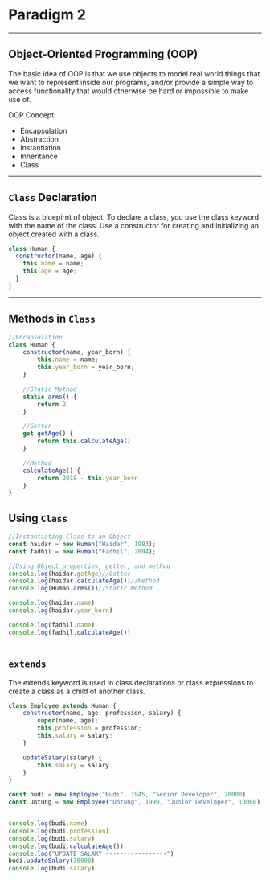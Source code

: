 # Paradigm 2

---

## Object-Oriented Programming (OOP)

 The basic idea of OOP is that we use objects to model real world things that we want to represent inside our programs, and/or provide a simple way to access functionality that would otherwise be hard or impossible to make use of.

 OOP Concept:

 * Encapsulation
 * Abstraction
 * Instantiation
 * Inheritance
 * Class

---
## `Class` Declaration 

Class is a bluepirnt of object. To declare a class, you use the class keyword with the name of the class. Use a constructor for creating and initializing an object created with a class.

```js
class Human {
  constructor(name, age) {
    this.name = name;
    this.age = age;
  }
}
```

---

## Methods in `Class`

```js
//Encapsulation
class Human {
    constructor(name, year_born) {
        this.name = name;
        this.year_born = year_born;
    }

    //Static Method
    static arms() {
        return 2
    }

    //Getter
    get getAge() {
        return this.calculateAge()
    }

    //Method
    calculateAge() {
        return 2018 - this.year_born
    }
}
```

## Using `Class`

```js
//Instantiating Class to an Object
const haidar = new Human("Haidar", 1993);
const fadhil = new Human("Fadhil", 2004);

//Using Object properties, getter, and method
console.log(haidar.getAge)//Getter
console.log(haidar.calculateAge())//Method
console.log(Human.arms())//Static Method

console.log(haidar.name)
console.log(haidar.year_born)

console.log(fadhil.name)
console.log(fadhil.calculateAge())
```

---

## `extends`

The extends keyword is used in class declarations or class expressions to create a class as a child of another class.

```js
class Employee extends Human {
    constructor(name, age, profession, salary) {
        super(name, age);
        this.profession = profession;
        this.salary = salary;
    }

    updateSalary(salary) {
        this.salary = salary
    }
}

const budi = new Employee("Budi", 1945, "Senior Developer", 20000)
const untung = new Employee("Untung", 1990, "Junior Developer", 10000)


console.log(budi.name)
console.log(budi.profession)
console.log(budi.salary)
console.log(budi.calculateAge())
console.log("UPDATE SALARY -----------------")
budi.updateSalary(30000)
console.log(budi.salary)
```

